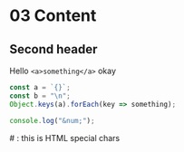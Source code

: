 # 03 Content

## Second header

Hello `<a>something</a>` okay

```js
const a = `{}`;
const b = "\n";
Object.keys(a).forEach(key => something);

console.log("&num;");
```

&num; : this is HTML special chars
